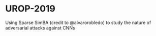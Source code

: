 # UROP-2019
Using Sparse SimBA (credit to @alvarorobledo) to study the nature of adversarial attacks against CNNs

